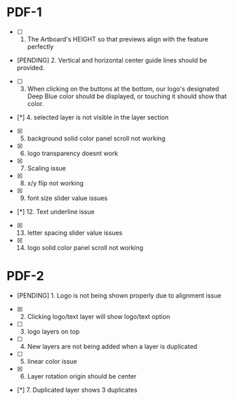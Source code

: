 # PDF-1
- [ ] 1. The Artboard's HEIGHT so that previews align with the feature perfectly
- [PENDING] 2. Vertical and horizontal center guide lines should be provided.
- [ ] 3. When clicking on the buttons at the bottom, our logo's designated Deep Blue color should be displayed, or touching it should show that color.
- [*] 4. selected layer is not visible in the layer section
- [x] 5. background solid color panel scroll not working
- [x] 6. logo transparency doesnt work
- [x] 7. Scaling issue
- [x] 8. x/y flip not working
- [x] 9. font size slider value issues
- [*] 12. Text underline issue
- [x] 13. letter spacing slider value issues
- [x] 14. logo solid color panel scroll not working

# PDF-2
- [PENDING] 1. Logo is not being shown properly due to alignment issue
- [x] 2. Clicking logo/text layer will show logo/text option
- [ ] 3. logo layers on top
- [ ] 4. New layers are not being added when a layer is duplicated
- [ ] 5. linear color issue
- [x] 6. Layer rotation origin should be center
- [*] 7. Duplicated layer shows 3 duplicates

